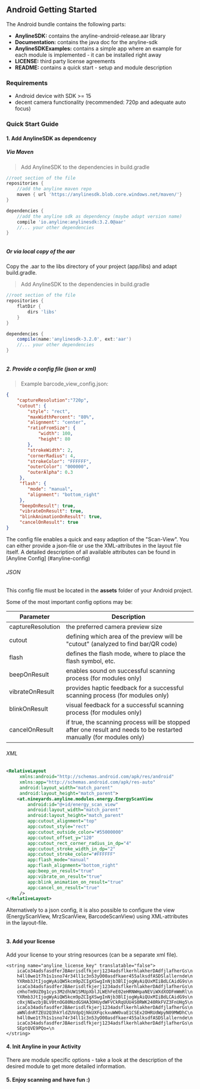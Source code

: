 ## Android Getting Started ##

The Android bundle contains the following parts:

- **AnylineSDK:**      contains the anyline-android-release.aar library
- **Documentation:**    contains the java doc for the anyline-sdk
- **AnylineSDKExamples:**      contains a simple app where an example for each module is implemented - it can be installed right away
- **LICENSE:** 			third party license agreements
- **README:**			contains a quick start - setup and module description


### Requirements

- Android device with SDK >= 15
- decent camera functionality (recommended: 720p and adequate auto focus)


### Quick Start Guide

#### 1. Add AnylineSDK as dependcency

##### Via Maven
> Add AnylineSDK to the dependencies in build.gradle

```groovy
//root section of the file
repositories {
    //add the anyline maven repo
    maven { url 'https://anylinesdk.blob.core.windows.net/maven/'}
}

dependencies {
    //add the anyline sdk as dependency (maybe adapt version name)
    compile 'io.anyline:anylinesdk:3.2.0@aar'
    //... your other dependencies
}
```  
###### &NewLine;

##### Or via local copy of the aar

Copy the .aar to the libs directory of your project (app/libs) and adapt build.gradle.

> Add AnylineSDK to the dependencies in build.gradle

```groovy
//root section of the file
repositories {
    flatDir {
        dirs 'libs'
    }
}

dependencies {
    compile(name:'anylinesdk-3.2.0', ext:'aar')
    //... your other dependencies
}
```
###### &NewLine;  

##### 2. Provide a config file (json or xml)

> Example barcode_view_config.json:

```json
{
	"captureResolution":"720p",
  	"cutout": {
		"style": "rect",
		"maxWidthPercent": "80%",
		"alignment": "center",
		"ratioFromSize": {
	     	"width": 100,
	     	"height": 80
		},
		"strokeWidth": 2,
		"cornerRadius": 4,
		"strokeColor": "FFFFFF",
		"outerColor": "000000",
		"outerAlpha": 0.3
	 },
	 "flash": {
		"mode": "manual",
	 	"alignment": "bottom_right"
	 },
	 "beepOnResult": true,
	 "vibrateOnResult": true,
	 "blinkAnimationOnResult": true,
	 "cancelOnResult": true
}
```

The config file enables a quick and easy adaption of the "Scan-View". You can either provide a json-file or use the XML-attributes in the layout file itself.
A detailed description of all available attributes can be found in [Anyline Config] (#anyline-config)

###### JSON

This config file must be located in the **assets** folder of your Android project.

Some of the most important config options may be:

Parameter | Description
-------- | -----------
captureResolution | the preferred camera preview size
cutout | defining which area of the preview will be "cutout" (analyzed to find bar/QR code)
flash | defines the flash mode, where to place the flash symbol, etc.
beepOnResult | enables sound on successful scanning process (for modules only)
vibrateOnResult | provides haptic feedback for a successful scanning process (for modules only)
blinkOnResult |  visual feedback for a successful scanning process (for modules only)
cancelOnResult | if true, the scanning process will be stopped after one result and needs to be restarted manually (for modules only)

###### XML


```xml
<RelativeLayout
	 xmlns:android="http://schemas.android.com/apk/res/android"
	 xmlns:app="http://schemas.android.com/apk/res-auto"
	 android:layout_width="match_parent"
	 android:layout_height="match_parent">
	<at.nineyards.anyline.modules.energy.EnergyScanView
	    android:id="@+id/energy_scan_view"
	    android:layout_width="match_parent"
	    android:layout_height="match_parent"
	    app:cutout_alignment="top"
	    app:cutout_style="rect"
	    app:cutout_outside_color="#55000000"
	    app:cutout_offset_y="120"
	    app:cutout_rect_corner_radius_in_dp="4"
	    app:cutout_stroke_width_in_dp="2"
	    app:cutout_stroke_color="#FFFFFF"
	    app:flash_mode="manual"
	    app:flash_alignment="bottom_right"
	    app:beep_on_result="true"
	    app:vibrate_on_result="true"
	    app:blink_animation_on_result="true"
	    app:cancel_on_result="true"
	 />
</RelativeLayout>
```

Alternatively to a json config, it is also possible to configure the view (EnergyScanView, MrzScanView, BarcodeScanView) using XML-attributes in the layout-file.

###### &NewLine;  

#### 3. Add your license

Add your license to your string resources (can be a separate xml file).

```
<string name="anyline_license_key" translatable="false">
    icaCo34adsfasdferJBAerisdlfkjerj1234adsflkerhlakherDAdfjlafherGs\n
    h4ll0we1t7h1s1sno74r34ll1c3n53yO00asdfkaer455alksdfASDSlallernde\n
    YXRmb3JtIjogWyAiQW5kcm9pZCIgXSwgInNjb3BlIjogWyAiQUxMIiBdLCAidG9s\n
    icaCo34adsfasdferJBAerisdlfkjerj1234adsflkerhlakherDAdfjlafherGs\n
    cHhoTm9UZ0g1cys3M2dhUW1SMUpXblJLWEhFeE02eHRNWHpaNEViWXdXODFmWmRl\n
    YXRmb3JtIjogWyAiQW5kcm9pZCIgXSwgInNjb3BlIjogWyAiQUxMIiBdLCAidG9s\n
    c0xjNEwzbjBLV0tnOG80NzdGSHA3OHUydWFVCkRqUUU4S0RWK240RkFVZ3FnUHg5\n
    icaCo34adsfasdferJBAerisdlfkjerj1234adsflkerhlakherDAdfjlafherGs\n
    aWNldnRTZEU2Q3hkYldZUVdpQjNkUXFqckxuWW0vaE1CSEx2OHRUdWpyN09MWDhC\n
    h4ll0we1t7h1s1sno74r34ll1c3n53yO00asdfkaer455alksdfASDSlallernde\n
    icaCo34adsfasdferJBAerisdlfkjerj1234adsflkerhlakherDAdfjlafherGs\n
    SEptQVE9PQo=\n
</string>
```

#### 4. Init Anyline in your Activity
There are module specific options - take a look at the description of the desired module to get more detailed information.

#### 5. Enjoy scanning and have fun :)
